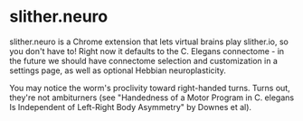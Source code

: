 # slither.neuro
slither.neuro is a Chrome extension that lets virtual brains play slither.io, so you don't have to! Right now it defaults to the C. Elegans connectome - in the future we should have connectome selection and customization in a settings page, as well as optional Hebbian neuroplasticity.

You may notice the worm's proclivity toward right-handed turns. Turns out, they're not ambiturners (see "Handedness of a Motor Program in C. elegans Is Independent of Left-Right Body Asymmetry" by Downes et al).
